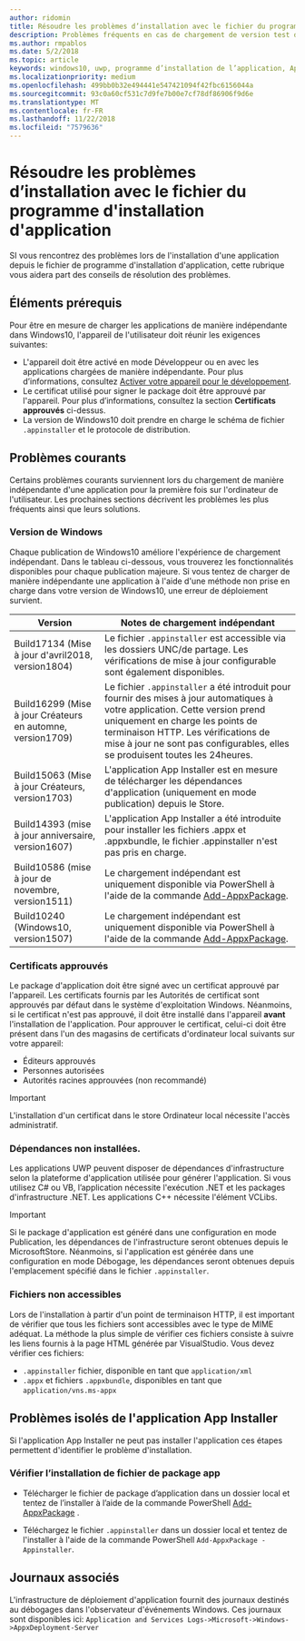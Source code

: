 ```yaml
---
author: ridomin
title: Résoudre les problèmes d’installation avec le fichier du programme d'installation d'application
description: Problèmes fréquents en cas de chargement de version test des applications avec le fichier du programme d'installation d'application.
ms.author: rmpablos
ms.date: 5/2/2018
ms.topic: article
keywords: windows10, uwp, programme d’installation de l’application, AppInstaller, charger une version test
ms.localizationpriority: medium
ms.openlocfilehash: 499bb0b32e494441e547421094f42fbc6156044a
ms.sourcegitcommit: 93c0a60cf531c7d9fe7b00e7cf78df86906f9d6e
ms.translationtype: MT
ms.contentlocale: fr-FR
ms.lasthandoff: 11/22/2018
ms.locfileid: "7579636"
---
```

# <a name="troubleshoot-installation-issues-with-the-app-installer-file"></a>Résoudre les problèmes d’installation avec le fichier du programme d'installation d'application

SI vous rencontrez des problèmes lors de l'installation d'une application depuis le fichier de programme d'installation d'application, cette rubrique vous aidera part des conseils de résolution des problèmes.

## <a name="prerequisites"></a>Éléments prérequis

Pour être en mesure de charger les applications de manière indépendante dans Windows10, l'appareil de l'utilisateur doit réunir les exigences suivantes:

- L'appareil doit être activé en mode Développeur ou en avec les applications chargées de manière indépendante. Pour plus d’informations, consultez [Activer votre appareil pour le développement](https://docs.microsoft.com/windows/uwp/get-started/enable-your-device-for-development).
- Le certificat utilisé pour signer le package doit être approuvé par l'appareil. Pour plus d’informations, consultez la section **Certificats approuvés** ci-dessus.
- La version de Windows10 doit prendre en charge le schéma de fichier `.appinstaller` et le protocole de distribution.

## <a name="common-issues"></a>Problèmes courants

Certains problèmes courants surviennent lors du chargement de manière indépendante d'une application pour la première fois sur l'ordinateur de l'utilisateur. Les prochaines sections décrivent les problèmes les plus fréquents ainsi que leurs solutions.

### <a name="windows-version"></a>Version de Windows

Chaque publication de Windows10 améliore l'expérience de chargement indépendant. Dans le tableau ci-dessous, vous trouverez les fonctionnalités disponibles pour chaque publication majeure. Si vous tentez de charger de manière indépendante une application à l'aide d'une méthode non prise en charge dans votre version de Windows10, une erreur de déploiement survient.

| Version | Notes de chargement indépendant |
|---------|----------------|
| Build17134 (Mise à jour d'avril2018, version1804)    | Le fichier `.appinstaller` est accessible via les dossiers UNC/de partage. Les vérifications de mise à jour configurable sont également disponibles. |
| Build16299 (Mise à jour Créateurs en automne, version1709) | Le fichier `.appinstaller` a été introduit pour fournir des mises à jour automatiques à votre application. Cette version prend uniquement en charge les points de terminaison HTTP. Les vérifications de mise à jour ne sont pas configurables, elles se produisent toutes les 24heures. |
| Build15063 (Mise à jour Créateurs, version1703)      | L'application App Installer est en mesure de télécharger les dépendances d'application (uniquement en mode publication) depuis le Store. |
| Build14393 (mise à jour anniversaire, version1607)   | L'application App Installer a été introduite pour installer les fichiers .appx et .appxbundle, le fichier .appinstaller n'est pas pris en charge. |
| Build10586 (mise à jour de novembre, version1511)      | Le chargement indépendant est uniquement disponible via PowerShell à l'aide de la commande [Add-AppxPackage](https://docs.microsoft.com/powershell/module/appx/add-appxpackage?view=win10-ps). |
| Build10240 (Windows10, version1507)           | Le chargement indépendant est uniquement disponible via PowerShell à l'aide de la commande [Add-AppxPackage](https://docs.microsoft.com/powershell/module/appx/add-appxpackage?view=win10-ps). |

### <a name="trusted-certificates"></a>Certificats approuvés

Le package d'application doit être signé avec un certificat approuvé par l'appareil. Les certificats fournis par les Autorités de certificat sont approuvés par défaut dans le système d'exploitation Windows. Néanmoins, si le certificat n'est pas approuvé, il doit être installé dans l'appareil **avant** l'installation de l'application. Pour approuver le certificat, celui-ci doit être présent dans l'un des magasins de certificats d'ordinateur local suivants sur votre appareil:

- Éditeurs approuvés
- Personnes autorisées
- Autorités racines approuvées (non recommandé)

 >[!IMPORTANT]
 > L'installation d'un certificat dans le store Ordinateur local nécessite l'accès administratif.

### <a name="dependencies-not-installed"></a>Dépendances non installées. 

Les applications UWP peuvent disposer de dépendances d'infrastructure selon la plateforme d'application utilisée pour générer l'application. Si vous utilisez C# ou VB, l’application nécessite l'exécution .NET et les packages d'infrastructure .NET. Les applications C++ nécessite l'élément VCLibs.

>[!IMPORTANT] 
> Si le package d'application est généré dans une configuration en mode Publication, les dépendances de l'infrastructure seront obtenues depuis le MicrosoftStore. Néanmoins, si l'application est générée dans une configuration en mode Débogage, les dépendances seront obtenues depuis l'emplacement spécifié dans le fichier `.appinstaller`.

### <a name="files-not-accessible"></a>Fichiers non accessibles

Lors de l'installation à partir d'un point de terminaison HTTP, il est important de vérifier que tous les fichiers sont accessibles avec le type de MIME adéquat. La méthode la plus simple de vérifier ces fichiers consiste à suivre les liens fournis à la page HTML générée par VisualStudio. Vous devez vérifier ces fichiers:

- `.appinstaller` fichier, disponible en tant que `application/xml`
- `.appx` et fichiers `.appxbundle`, disponibles en tant que `application/vns.ms-appx`

## <a name="isolate-app-installer-app-issues"></a>Problèmes isolés de l'application App Installer

Si l'application App Installer ne peut pas installer l'application ces étapes permettent d'identifier le problème d'installation.

### <a name="verify-app-package-file-installation"></a>Vérifier l’installation de fichier de package app

- Télécharger le fichier de package d’application dans un dossier local et tentez de l’installer à l’aide de la commande PowerShell [Add-AppxPackage](https://docs.microsoft.com/powershell/module/appx/add-appxpackage?view=win10-ps) .

- Téléchargez le fichier `.appinstaller` dans un dossier local et tentez de l'installer à l'aide de la commande PowerShell `Add-AppxPackage -Appinstaller`.

## <a name="related-logs"></a>Journaux associés

L'infrastructure de déploiement d'application fournit des journaux destinés au débogages dans l'observateur d'événements Windows. Ces journaux sont disponibles ici: `Application and Services Logs->Microsoft->Windows->AppxDeployment-Server`



